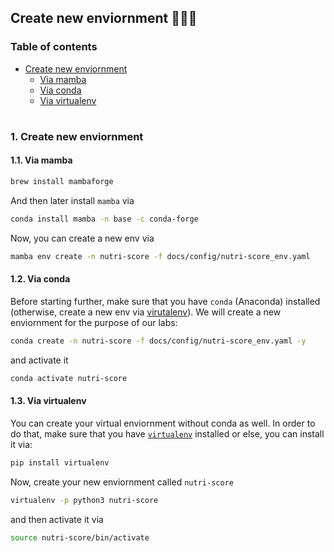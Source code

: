 ## Create new enviornment 👨🏻‍💻

### Table of contents

- [Create new enviornment](#create-new-env)
  * [Via mamba](#new-env-mamba)
  * [Via conda](#new-env-conda)
  * [Via virtualenv](#new-env-virtualenv)

#

<a id="create-new-env" />

### 1. Create new enviornment

<a id="new-env-mamba" />

#### 1.1. Via mamba

```bash
brew install mambaforge
```

And then later install `mamba` via

```bash
conda install mamba -n base -c conda-forge
```

Now, you can create a new env via

```bash
mamba env create -n nutri-score -f docs/config/nutri-score_env.yaml
```

<a id="new-env-conda" />

#### 1.2. Via conda

Before starting further, make sure that you have `conda` (Anaconda) installed (otherwise, create a new env via [virutalenv](#new-env-virtualenv)). We will create a new enviornment for the purpose of our labs:

```bash
conda create -n nutri-score -f docs/config/nutri-score_env.yaml -y
```

and activate it

```bash
conda activate nutri-score
```

<a id="new-env-virtualenv" />

#### 1.3. Via virtualenv

You can create your virtual enviornment without conda as well. In order to do that, make sure that you have [`virtualenv`](https://pypi.org/project/virtualenv/) installed or else, you can install it via:


```bash
pip install virtualenv
```

Now, create your new enviornment called `nutri-score`

```bash
virtualenv -p python3 nutri-score
```

and then activate it via

```bash
source nutri-score/bin/activate
```